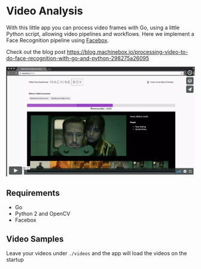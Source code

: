 # Video Analysis

With this little app you can process video frames with Go, using a little Python script, allowing video pipelines and workflows. Here we implement a Face Recognition pipeline using [Facebox](https://machinebox.io/docs/facebox).


Check out the blog post https://blog.machinebox.io/processing-video-to-do-face-recognition-with-go-and-python-298275a26095

[![Video Analysis by Machinebox](video.png)](https://vimeo.com/243123250)


## Requirements

* Go
* Python 2 and OpenCV
* Facebox


## Video Samples

Leave your videos under `./videos` and the app will load the videos on the startup

